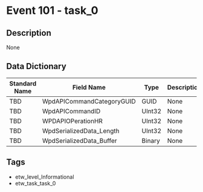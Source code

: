 # Event 101 - task_0

## Description
None

## Data Dictionary
|Standard Name|Field Name|Type|Description|Sample Value|
|---|---|---|---|---|
|TBD|WpdAPICommandCategoryGUID|GUID|None|`None`|
|TBD|WpdAPICommandID|UInt32|None|`None`|
|TBD|WPDAPIOPerationHR|UInt32|None|`None`|
|TBD|WpdSerializedData_Length|UInt32|None|`None`|
|TBD|WpdSerializedData_Buffer|Binary|None|`None`|

## Tags
* etw_level_Informational
* etw_task_task_0